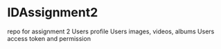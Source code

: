# IDAssignment2
repo for assignment 2
Users profile
Users images, videos, albums
Users access token and permission



<!-- 
LINKS AND CREDITS:

search icon:
Icons made by <a href="https://www.flaticon.com/authors/pixel-perfect" title="Pixel perfect">Pixel perfect</a> from <a href="https://www.flaticon.com/" title="Flaticon">www.flaticon.com</a>

#explore button colour"
http://www.brandgradients.com/instagram-colors/

-->